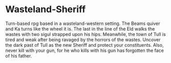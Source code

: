 # Wasteland-Sheriff
Turn-based rpg based in a wasteland-western setting.
The Beams quiver and Ka turns like the wheel it is.
The last in the line of the Eld walks the wastes with two sigul strapped upon his hips.
Meanwhile, the town of Tull is tired and weak after being ravaged by the horrors of the wastes.
Uncover the dark past of Tull as the new Sheriff and protect your constituents.
Also, never kill with your gun, for he who kills with his gun has forgotten the face of his father.
